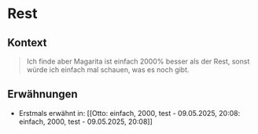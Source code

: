 # Rest

## Kontext

> Ich finde aber Magarita ist einfach 2000% besser als der Rest, sonst würde ich einfach mal schauen, was es noch gibt.

## Erwähnungen

- Erstmals erwähnt in: [[Otto: einfach, 2000, test - 09.05.2025, 20:08: einfach, 2000, test - 09.05.2025, 20:08]]
